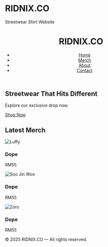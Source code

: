 # RIDNIX.CO
Streetwear Shirt Website
<!DOCTYPE html>
<html lang="en">
<head>
  <meta charset="UTF-8" />
  <meta name="viewport" content="width=device-width, initial-scale=1.0" />
  <title>RIDNIX.CO - Streetwear</title>
  <link rel="stylesheet" href="style.css" />
</head>
<body>
  <header>
    <h1>RIDNIX.CO</h1>
    <nav>
      <ul>
        <li><a href="#">Home</a></li>
        <li><a href="#">Merch</a></li>
        <li><a href="#">About</a></li>
        <li><a href="#">Contact</a></li>
      </ul>
    </nav>
  </header>

  <section class="hero">
    <h2>Streetwear That Hits Different</h2>
    <p>Explore our exclusive drop now.</p>
    <a href="#merch" class="btn">Shop Now</a>
  </section>

  <section id="merch" class="merch">
    <h2>Latest Merch</h2>
    <div class="products">
      <div class="product-card">
        <img src="shirt1.jpg" alt="Luffy" />
        <h3>Dope</h3>
        <p>RM55</p>
      </div>
      <div class="product-card">
        <img src="shirt2.jpg" alt="Soo Jin Woo" />
        <h3>Dope</h3>
        <p>RM55</p>
      </div>
    <div class="products">
      <div class="product-card">
        <img src="shirt3.jpg" alt="Zoro" />
        <h3>Dope</h3>
        <p>RM55</p>
      </div>
      <!-- Add more products here -->
    </div>
  </section>

  <footer>
    <p>&copy; 2025 RIDNIX.CO — All rights reserved.</p>
  </footer>
</body>
</html>
